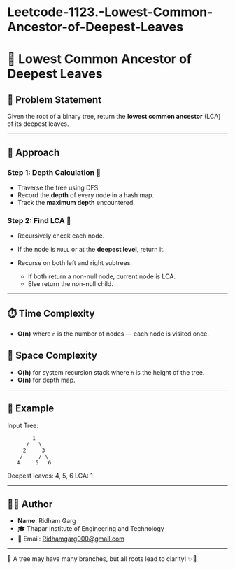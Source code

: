 # Leetcode-1123.-Lowest-Common-Ancestor-of-Deepest-Leaves
# 🌿 Lowest Common Ancestor of Deepest Leaves

## 📘 Problem Statement

Given the root of a binary tree, return the **lowest common ancestor** (LCA) of its deepest leaves.

---

## 🧠 Approach

### Step 1: Depth Calculation 🌊

* Traverse the tree using DFS.
* Record the **depth** of every node in a hash map.
* Track the **maximum depth** encountered.

### Step 2: Find LCA 🧭

* Recursively check each node.
* If the node is `NULL` or at the **deepest level**, return it.
* Recurse on both left and right subtrees.

  * If both return a non-null node, current node is LCA.
  * Else return the non-null child.

---

## ⏱️ Time Complexity

* **O(n)** where `n` is the number of nodes — each node is visited once.

## 🧠 Space Complexity

* **O(h)** for system recursion stack where `h` is the height of the tree.
* **O(n)** for depth map.

---

## 🧪 Example

Input Tree:

```
        1
      /   \
     2     3
    /     / \
   4     5   6
```

Deepest leaves: 4, 5, 6
LCA: 1

---

## 👨‍💻 Author

* **Name**: Ridham Garg
* 🎓 Thapar Institute of Engineering and Technology
* 📧 Email: [Ridhamgarg000@gmail.com](mailto:Ridhamgarg000@gmail.com)

---

🌳 A tree may have many branches, but all roots lead to clarity! ✨🍃
